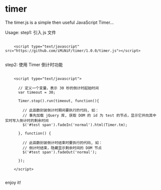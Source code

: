 # timer
The timer.js is a simple then useful JavaScript Timer...

Usage:
step1: 引入 js 文件
<pre>
  <code>
    &lt;script type="text/javascript" src="https://github.com/iMiNiF/timer/1.0.0/timer.js">&lt;/script>
  </code>
</pre>

step2: 使用 Timer 倒计时功能
<pre>
  <code>
    &lt;script type="text/javascript">
    
      // 定义一个变量，表示 30 秒的倒计时起始时间
      var timeout = 30;
    
      Timer.stop().run(timeout, function(){
      
        // 此函数封装倒计时期间要执行的代码, 如：
        // 事先加载 jQuery 库, 获取 DOM 的 id 为 test 的节点，显示它并向其中实时写入倒计时的剩余时间
        $('#test span').fadeIn('normal').html(Timer.tm);
        
      }, function() {
      
        // 此函数封装倒计时结束时要执行的代码, 如：
        // 倒计时结束，隐藏显示剩余时间的 DOM 节点
        $('#test span').fadeOut('normal');
        
      });
    
    &lt;/script>
  </code>
</pre>

enjoy it!
